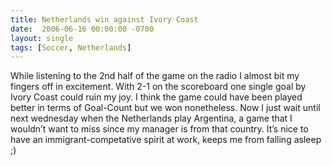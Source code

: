 ```yaml
---
title: Netherlands win against Ivory Coast
date:  2006-06-16 00:00:00 -0700
layout: single
tags: [Soccer, Netherlands]
---
```


While listening to the 2nd half of the game on the radio I almost bit my fingers off in excitement. With 2-1 on the scoreboard one single goal by Ivory Coast could ruin my joy. I think the game could have been played better in terms of Goal-Count but we won nonetheless. Now I just wait until next wednesday when the Netherlands play Argentina, a game that I wouldn’t want to miss since my manager is from that country. It’s nice to have an immigrant-competative spirit at work, keeps me from falling asleep ;)
